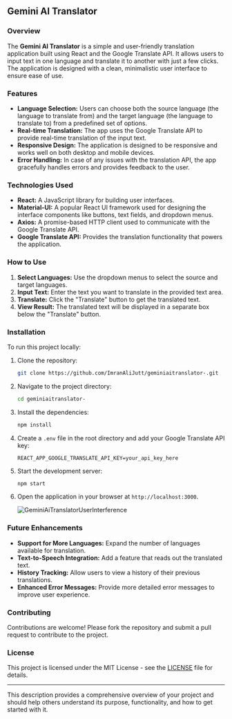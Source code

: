 ## Gemini AI Translator

### Overview
The **Gemini AI Translator** is a simple and user-friendly translation application built using React and the Google Translate API. It allows users to input text in one language and translate it to another with just a few clicks. The application is designed with a clean, minimalistic user interface to ensure ease of use.

### Features
- **Language Selection:** Users can choose both the source language (the language to translate from) and the target language (the language to translate to) from a predefined set of options.
- **Real-time Translation:** The app uses the Google Translate API to provide real-time translation of the input text.
- **Responsive Design:** The application is designed to be responsive and works well on both desktop and mobile devices.
- **Error Handling:** In case of any issues with the translation API, the app gracefully handles errors and provides feedback to the user.

### Technologies Used
- **React:** A JavaScript library for building user interfaces.
- **Material-UI:** A popular React UI framework used for designing the interface components like buttons, text fields, and dropdown menus.
- **Axios:** A promise-based HTTP client used to communicate with the Google Translate API.
- **Google Translate API:** Provides the translation functionality that powers the application.

### How to Use
1. **Select Languages:** Use the dropdown menus to select the source and target languages.
2. **Input Text:** Enter the text you want to translate in the provided text area.
3. **Translate:** Click the "Translate" button to get the translated text.
4. **View Result:** The translated text will be displayed in a separate box below the "Translate" button.

### Installation
To run this project locally:

1. Clone the repository:
    ```bash
    git clone https://github.com/ImranAliJutt/geminiaitranslator-.git
    ```

2. Navigate to the project directory:
    ```bash
    cd geminiaitranslator-
    ```

3. Install the dependencies:
    ```bash
    npm install
    ```

4. Create a `.env` file in the root directory and add your Google Translate API key:
    ```env
    REACT_APP_GOOGLE_TRANSLATE_API_KEY=your_api_key_here
    ```

5. Start the development server:
    ```bash
    npm start
    ```

6. Open the application in your browser at `http://localhost:3000`.

   ![GeminiAiTranslatorUserInterference](https://github.com/user-attachments/assets/bef76519-1b3f-4988-9c60-9132d298241f)


### Future Enhancements
- **Support for More Languages:** Expand the number of languages available for translation.
- **Text-to-Speech Integration:** Add a feature that reads out the translated text.
- **History Tracking:** Allow users to view a history of their previous translations.
- **Enhanced Error Messages:** Provide more detailed error messages to improve user experience.

### Contributing
Contributions are welcome! Please fork the repository and submit a pull request to contribute to the project.

### License
This project is licensed under the MIT License - see the [LICENSE](LICENSE) file for details.

---

This description provides a comprehensive overview of your project and should help others understand its purpose, functionality, and how to get started with it.
